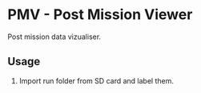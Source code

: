 # PMV - Post Mission Viewer

Post mission data vizualiser.

## Usage

1. Import run folder from SD card and label them.
